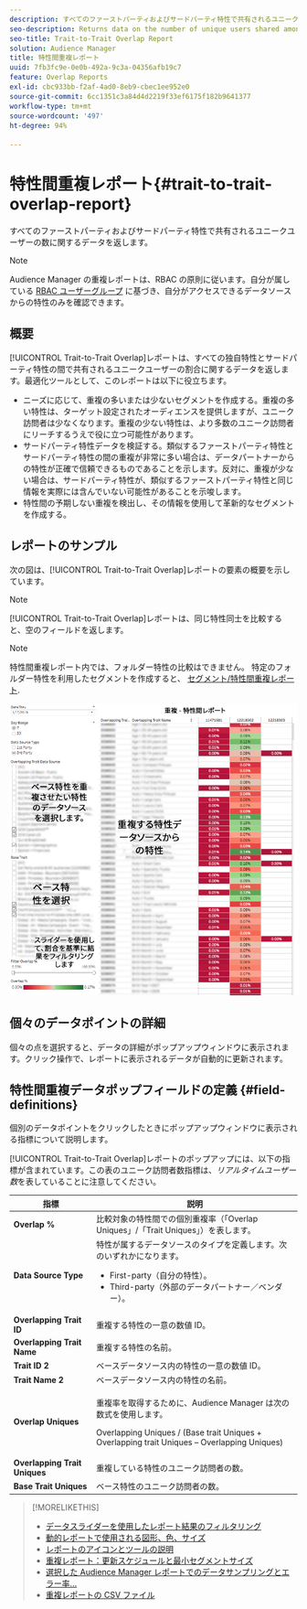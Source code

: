 ```yaml
---
description: すべてのファーストパーティおよびサードパーティ特性で共有されるユニークユーザーの数に関するデータを返します。
seo-description: Returns data on the number of unique users shared among all your first and third-party traits.
seo-title: Trait-to-Trait Overlap Report
solution: Audience Manager
title: 特性間重複レポート
uuid: 7fb3fc9e-0e0b-492a-9c3a-04356afb19c7
feature: Overlap Reports
exl-id: cbc933bb-f2af-4ad0-8eb9-cbec1ee952e0
source-git-commit: 6cc1351c3a84d4d2219f33ef6175f182b9641377
workflow-type: tm+mt
source-wordcount: '497'
ht-degree: 94%

---
```


# 特性間重複レポート{#trait-to-trait-overlap-report}

すべてのファーストパーティおよびサードパーティ特性で共有されるユニークユーザーの数に関するデータを返します。

>[!NOTE]
>
>Audience Manager の重複レポートは、RBAC の原則に従います。自分が属している [RBAC ユーザーグループ](/help/using/features/administration/administration-overview.md) に基づき、自分がアクセスできるデータソースからの特性のみを確認できます。

<!-- 

c_overlap_reports.xml

 -->

## 概要

[!UICONTROL Trait-to-Trait Overlap]レポートは、すべての独自特性とサードパーティ特性の間で共有されるユニークユーザーの割合に関するデータを返します。最適化ツールとして、このレポートは以下に役立ちます。

* ニーズに応じて、重複の多いまたは少ないセグメントを作成する。重複の多い特性は、ターゲット設定されたオーディエンスを提供しますが、ユニーク訪問者は少なくなります。重複の少ない特性は、より多数のユニーク訪問者にリーチするうえで役に立つ可能性があります。
* サードパーティ特性データを検証する。類似するファーストパーティ特性とサードパーティ特性の間の重複が非常に多い場合は、データパートナーからの特性が正確で信頼できるものであることを示します。反対に、重複が少ない場合は、サードパーティ特性が、類似するファーストパーティ特性と同じ情報を実際には含んでいない可能性があることを示唆します。
* 特性間の予期しない重複を検出し、その情報を使用して革新的なセグメントを作成する。

## レポートのサンプル

次の図は、[!UICONTROL Trait-to-Trait Overlap]レポートの要素の概要を示しています。

>[!NOTE]
>
>[!UICONTROL Trait-to-Trait Overlap]レポートは、同じ特性同士を比較すると、空のフィールドを返します。

>[!NOTE]
>
>特性間重複レポート内では、フォルダー特性の比較はできません。 特定のフォルダー特性を利用したセグメントを作成すると、 [セグメント/特性間重複レポート](/help/using/reporting/dynamic-reports/segment-trait-overlap-report.md).

![](assets/trait-to-trait-overlap.png)

## 個々のデータポイントの詳細

個々の点を選択すると、データの詳細がポップアップウィンドウに表示されます。クリック操作で、レポートに表示されるデータが自動的に更新されます。

## 特性間重複データポップフィールドの定義 {#field-definitions}

個別のデータポイントをクリックしたときにポップアップウィンドウに表示される指標について説明します。

<!-- 

r_t2t_data_pop.xml

 -->

[!UICONTROL Trait-to-Trait Overlap]レポートのポップアップには、以下の指標が含まれています。この表のユニーク訪問者数指標は、*リアルタイムユーザー数*&#x200B;を表していることに注意してください。

<table id="table_A2A0CFC47C1A404994B82E6630E711A2"> 
 <thead> 
  <tr> 
   <th colname="col1" class="entry"> 指標 </th> 
   <th colname="col2" class="entry"> 説明 </th> 
  </tr>
 </thead>
 <tbody> 
  <tr> 
   <td colname="col1"><b><span class="wintitle"> Overlap %</span></b> </td> 
   <td colname="col2"> 比較対象の特性間での個別重複率（「Overlap Uniques」/「Trait Uniques」）を表します。 </td> 
  </tr> 
  <tr> 
   <td colname="col1"><b><span class="wintitle"> Data Source Type</span></b> </td> 
   <td colname="col2">特性が属するデータソースのタイプを定義します。次のいずれかになります。 
    <ul id="ul_0477C04A33FD4F5D998B98984E6554D3"> 
     <li id="li_50FCA48EDB5843AB8FB6C34ED2C0067D">First-party（自分の特性）。 </li> 
     <li id="li_4F6148EDAEFE43FA8D505944E9FE3855">Third-party（外部のデータパートナー／ベンダー）。 </li> 
    </ul> </td> 
  </tr> 
  <tr> 
   <td colname="col1"><b><span class="wintitle"> Overlapping Trait ID</span></b> </td> 
   <td colname="col2"> 重複する特性の一意の数値 ID。 </td> 
  </tr> 
  <tr> 
   <td colname="col1"><b><span class="wintitle"> Overlapping Trait Name</span></b> </td> 
   <td colname="col2"> 重複する特性の名前。 </td> 
  </tr>
    <tr> 
   <td colname="col1"><b><span class="wintitle"> Trait ID 2</span></b> </td> 
   <td colname="col2"> ベースデータソース内の特性の一意の数値 ID。 </td> 
  </tr> 
  <tr> 
   <td colname="col1"><b><span class="wintitle"> Trait Name 2</span></b> </td> 
   <td colname="col2"> ベースデータソース内の特性の名前。 </td> 
  </tr> 
  <tr> 
   <td colname="col1"><b><span class="wintitle"> Overlap Uniques</span></b> </td> 
   <td colname="col2"> <p>重複率を取得するために、Audience Manager は次の数式を使用します。</p> <p>Overlapping Uniques / (Base trait Uniques + Overlapping trait Uniques – Overlapping Uniques)</p> </td> 
  </tr> 
  <tr> 
   <td colname="col1"><b><span class="wintitle"> Overlapping Trait Uniques</span></b> </td> 
   <td colname="col2"> 重複している特性のユニーク訪問者の数。 </td> 
  </tr> 
    <tr> 
   <td colname="col1"><b><span class="wintitle"> Base Trait Uniques</span></b> </td> 
   <td colname="col2"> ベース特性のユニーク訪問者の数。 </td> 
  </tr> 
 </tbody> 
</table>

>[!MORELIKETHIS]
>
>* [データスライダーを使用したレポート結果のフィルタリング](../../reporting/dynamic-reports/data-sliders.md)
>* [動的レポートで使用される図形、色、サイズ](../../reporting/dynamic-reports/interactive-report-technology.md#shapes-colors-sizes)
>* [レポートのアイコンとツールの説明](../../reporting/dynamic-reports/interactive-report-technology.md#icons-tools-explained)
>* [重複レポート：更新スケジュールと最小セグメントサイズ](../../reporting/dynamic-reports/overlap-minimum-segment-size.md)
>* [選択した Audience Manager レポートでのデータサンプリングとエラー率...](../../reporting/report-sampling.md)
>* [重複レポートの CSV ファイル](../../reporting/dynamic-reports/overlap-csv-files.md)

